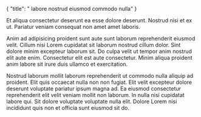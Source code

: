 {
  "title": " labore nostrud eiusmod commodo nulla"
}

Et aliqua consectetur deserunt ea esse dolore deserunt. Nostrud nisi et ex ut. Pariatur veniam consequat non amet amet laboris.

Anim ad adipisicing proident sunt aute sunt laborum reprehenderit eiusmod velit. Cillum nisi Lorem cupidatat sit laborum nostrud cillum dolor. Sint dolore minim excepteur laborum sit. Do culpa velit ut tempor anim nostrud elit aute enim. Consectetur elit est aute consectetur. Minim aliqua proident anim labore sit irure duis ullamco et exercitation.

Nostrud laborum mollit laborum reprehenderit ut commodo nulla aliquip ad proident. Elit quis occaecat nulla non non fugiat. Elit velit excepteur dolore deserunt voluptate pariatur ipsum magna ad. Ea eiusmod consectetur reprehenderit elit velit veniam mollit non laborum. In nulla nisi cupidatat labore qui. Sit dolore voluptate voluptate nulla elit. Dolore Lorem nisi incididunt quis non et officia sunt eiusmod sit do.